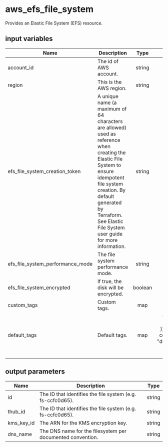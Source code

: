 # aws_efs_file_system

Provides an Elastic File System (EFS) resource.

## input variables

| Name | Description | Type | Default | Required |
|------|-------------|:----:|:-----:|:-----:|
|account_id|The id of AWS account.|string||Yes|
|region|This is the AWS region.|string|us-east-1|Yes|
|efs_file_system_creation_token|A unique name (a maximum of 64 characters are allowed) used as reference when creating the Elastic File System to ensure idempotent file system creation. By default generated by Terraform. See Elastic File System user guide for more information.|string|{{ name }}|No|
|efs_file_system_performance_mode|The file system performance mode.|string|generalPurpose|No|
|efs_file_system_encrypted|If true, the disk will be encrypted.|boolean|false|No|
|custom_tags|Custom tags.|map||No|
|default_tags|Default tags.|map|{"ThubName"= "{{ name }}","ThubCode"= "{{ code }}","ThubEnv"= "default","Description" = "Managed by TerraHub"}|No|

## output parameters

| Name | Description | Type |
|------|-------------|:----:|
|id|The ID that identifies the file system (e.g. fs-ccfc0d65).|string|
|thub_id|The ID that identifies the file system (e.g. fs-ccfc0d65).|string|
|kms_key_id|The ARN for the KMS encryption key.|string|
|dns_name|The DNS name for the filesystem per documented convention.|string|
